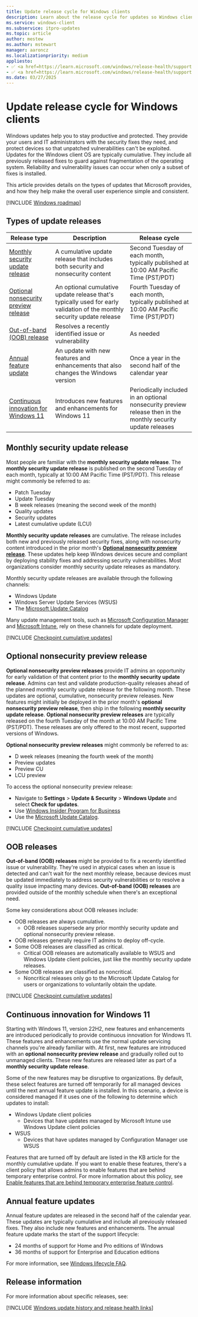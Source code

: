 ```yaml
---
title: Update release cycle for Windows clients
description: Learn about the release cycle for updates so Windows clients in your organization stay productive and protected.
ms.service: windows-client
ms.subservice: itpro-updates
ms.topic: article
author: mestew
ms.author: mstewart
manager: aaroncz
ms.localizationpriority: medium
appliesto:
- ✅ <a href=https://learn.microsoft.com/windows/release-health/supported-versions-windows-client target=_blank>Windows 11</a>
- ✅ <a href=https://learn.microsoft.com/windows/release-health/supported-versions-windows-client target=_blank>Windows 10</a>
ms.date: 03/27/2025
---
```


# Update release cycle for Windows clients
<!--7696511-->

Windows updates help you to stay productive and protected. They provide your users and IT administrators with the security fixes they need, and protect devices so that unpatched vulnerabilities can't be exploited. Updates for the Windows client OS are typically cumulative. They include all previously released fixes to guard against fragmentation of the operating system. Reliability and vulnerability issues can occur when only a subset of fixes is installed.

This article provides details on the types of updates that Microsoft provides, and how they help make the overall user experience simple and consistent.

[!INCLUDE [Windows roadmap](../../whats-new/includes/windows-roadmap.md)]

## Types of update releases

|Release type | Description | Release cycle |
|---|---|---|
| [Monthly security update release](#monthly-security-update-release)| A cumulative update release that includes both security and nonsecurity content | Second Tuesday of each month, typically published at 10:00 AM Pacific Time (PST/PDT) |
| [Optional nonsecurity preview release](#optional-nonsecurity-preview-release)| An optional cumulative update release that's typically used for early validation of the monthly security update release| Fourth Tuesday of each month, typically published at 10:00 AM Pacific Time (PST/PDT) |
| [Out-of-band (OOB) release](#oob-releases) | Resolves a recently identified issue or vulnerability | As needed |
| [Annual feature update](#annual-feature-updates) | An update with new features and enhancements that also changes the Windows version | Once a year in the second half of the calendar year |
| [Continuous innovation for Windows 11](#continuous-innovation-for-windows-11)| Introduces new features and enhancements for Windows 11 | Periodically included in an optional nonsecurity preview release then in the monthly security update releases |


## Monthly security update release

Most people are familiar with the **monthly security update release**. The **monthly security update release** is published on the second Tuesday of each month, typically at 10:00 AM Pacific Time (PST/PDT). This release might commonly be referred to as:

- Patch Tuesday
- Update Tuesday
- B week releases (meaning the second week of the month)
- Quality updates
- Security updates
- Latest cumulative update (LCU)


**Monthly security update releases** are cumulative. The release includes both new and previously released security fixes, along with nonsecurity content introduced in the prior month's [**Optional nonsecurity preview release**](#optional-nonsecurity-preview-release). These updates help keep Windows devices secure and compliant by deploying stability fixes and addressing security vulnerabilities. Most organizations consider monthly security update releases as mandatory.

Monthly security update releases are available through the following channels:

- Windows Update
- Windows Server Update Services (WSUS)
- The [Microsoft Update Catalog](https://www.catalog.update.microsoft.com/Home.aspx)

Many update management tools, such as [Microsoft Configuration Manager](/mem/configmgr/) and [Microsoft Intune](/mem/intune/), rely on these channels for update deployment.

<!--Using include for checkpoint cumulative updates-->
[!INCLUDE [Checkpoint cumulative updates](./includes/checkpoint-cumulative-updates.md)]

## Optional nonsecurity preview release

**Optional nonsecurity preview releases** provide IT admins an opportunity for early validation of that content prior to the **monthly security update release**. Admins can test and validate production-quality releases ahead of the planned monthly security update release for the following month. These updates are optional, cumulative, nonsecurity preview releases. New features might initially be deployed in the prior month's **optional nonsecurity preview release**, then ship in the following **monthly security update release**. **Optional nonsecurity preview releases** are typically released on the fourth Tuesday of the month at 10:00 AM Pacific Time (PST/PDT). These releases are only offered to the most recent, supported versions of Windows.

**Optional nonsecurity preview releases** might commonly be referred to as:

- D week releases (meaning the fourth week of the month)
- Preview updates
- Preview CU
- LCU preview

To access the optional nonsecurity preview release:
- Navigate to **Settings** > **Update & Security** > **Windows Update** and select **Check for updates**.
- Use [Windows Insider Program for Business](https://insider.windows.com/for-business)
- Use the [Microsoft Update Catalog](https://www.catalog.update.microsoft.com/Home.aspx).

<!--Using include for checkpoint cumulative updates-->
[!INCLUDE [Checkpoint cumulative updates](./includes/checkpoint-cumulative-updates.md)]


## OOB releases

**Out-of-band (OOB) releases** might be provided to fix a recently identified issue or vulnerability. They're used in atypical cases when an issue is detected and can't wait for the next monthly release, because devices must be updated immediately to address security vulnerabilities or to resolve a quality issue impacting many devices. **Out-of-band (OOB) releases** are provided outside of the monthly schedule when there's an exceptional need.

Some key considerations about OOB releases include:

- OOB releases are always cumulative.
  - OOB releases supersede any prior monthly security update and optional nonsecurity preview release.
- OOB releases generally require IT admins to deploy off-cycle.
- Some OOB releases are classified as critical.
  - Critical OOB releases are automatically available to WSUS and Windows Update client policies, just like the monthly security update releases.
- Some OOB releases are classified as noncritical.
  - Noncritical releases only go to the Microsoft Update Catalog for users or organizations to voluntarily obtain the update.

<!--Using include for checkpoint cumulative updates-->
[!INCLUDE [Checkpoint cumulative updates](./includes/checkpoint-cumulative-updates.md)]

## Continuous innovation for Windows 11

Starting with Windows 11, version 22H2, new features and enhancements are introduced periodically to provide continuous innovation for Windows 11. These features and enhancements use the normal update servicing channels you're already familiar with. At first, new features are introduced with an **optional nonsecurity preview release** and gradually rolled out to unmanaged clients. These new features are released later as part of a **monthly security update release**.

Some of the new features may be disruptive to organizations. By default, these select features are turned off temporarily for all managed devices until the next annual feature update is installed. In this scenario, a device is considered managed if it uses one of the following to determine which updates to install:

- Windows Update client policies
  - Devices that have updates managed by Microsoft Intune use Windows Update client policies
- WSUS
  - Devices that have updates managed by Configuration Manager use WSUS

Features that are turned off by default are listed in the KB article for the monthly cumulative update. If you want to enable these features, there's a client policy that allows admins to enable features that are behind temporary enterprise control. For more information about this policy, see [Enable features that are behind temporary enterprise feature control](waas-configure-wufb.md#enable-features-that-are-behind-temporary-enterprise-feature-control).

## Annual feature updates

Annual feature updates are released in the second half of the calendar year. These updates are typically cumulative and include all previously released fixes. They also include new features and enhancements. The annual feature update marks the start of the support lifecycle:
- 24 months of support for Home and Pro editions of Windows
- 36 months of support for Enterprise and Education editions

For more information, see [Windows lifecycle FAQ](/lifecycle/faq/windows).

## Release information

For more information about specific releases, see:

<!--Using include for update history and release health links-->
[!INCLUDE [Windows update history and release health links](./includes/update-history.md)]
